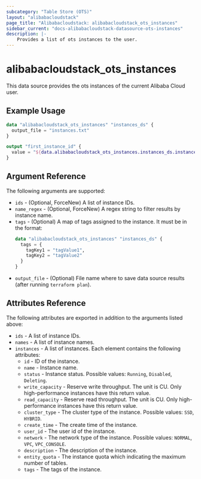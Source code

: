 ```yaml
---
subcategory: "Table Store (OTS)"
layout: "alibabacloudstack"
page_title: "Alibabacloudstack: alibabacloudstack_ots_instances"
sidebar_current: "docs-alibabacloudstack-datasource-ots-instances"
description: |-
    Provides a list of ots instances to the user.
---
```


# alibabacloudstack\_ots\_instances

This data source provides the ots instances of the current Alibaba Cloud user.


## Example Usage

```terraform
data "alibabacloudstack_ots_instances" "instances_ds" {
  output_file = "instances.txt"
}

output "first_instance_id" {
  value = "${data.alibabacloudstack_ots_instances.instances_ds.instances.0.id}"
}
```

## Argument Reference

The following arguments are supported:

* `ids` - (Optional, ForceNew) A list of instance IDs.
* `name_regex` - (Optional, ForceNew) A regex string to filter results by instance name.
* `tags` - (Optional) A map of tags assigned to the instance. It must be in the format:
  ```terraform
  data "alibabacloudstack_ots_instances" "instances_ds" {
    tags = {
      tagKey1 = "tagValue1",
      tagKey2 = "tagValue2"
    }
  }
  ```
* `output_file` - (Optional) File name where to save data source results (after running `terraform plan`).

## Attributes Reference

The following attributes are exported in addition to the arguments listed above:

* `ids` - A list of instance IDs.
* `names` - A list of instance names.
* `instances` - A list of instances. Each element contains the following attributes:
  * `id` - ID of the instance.
  * `name` - Instance name.
  * `status` - Instance status. Possible values: `Running`, `Disabled`, `Deleting`.
  * `write_capacity` - Reserve write throughput. The unit is CU. Only high-performance instances have this return value.
  * `read_capacity` - Reserve read throughput. The unit is CU. Only high-performance instances have this return value.
  * `cluster_type` - The cluster type of the instance. Possible values: `SSD`, `HYBRID`.
  * `create_time` - The create time of the instance.
  * `user_id` - The user id of the instance.
  * `network` - The network type of the instance. Possible values: `NORMAL`, `VPC`, `VPC_CONSOLE`.
  * `description` - The description of the instance.
  * `entity_quota` - The instance quota which indicating the maximum number of tables.
  * `tags` - The tags of the instance.
	
